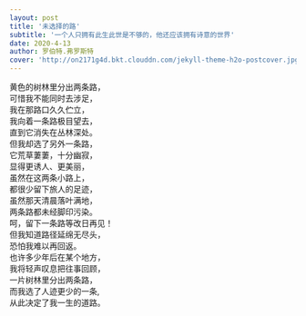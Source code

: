 ```yaml
---
layout: post
title: '未选择的路'
subtitle: '一个人只拥有此生此世是不够的，他还应该拥有诗意的世界'
date: 2020-4-13
author: 罗伯特.弗罗斯特
cover: 'http://on2171g4d.bkt.clouddn.com/jekyll-theme-h2o-postcover.jpg'
---
```


黄色的树林里分出两条路，  
可惜我不能同时去涉足，   
我在那路口久久伫立，  
我向着一条路极目望去，  
直到它消失在丛林深处。  
但我却选了另外一条路，   
它荒草萋萋，十分幽寂，   
显得更诱人、更美丽，   
虽然在这两条小路上，   
都很少留下旅人的足迹，  
虽然那天清晨落叶满地，  
两条路都未经脚印污染。  
呵，留下一条路等改日再见！  
但我知道路径延绵无尽头，  
恐怕我难以再回返。  
也许多少年后在某个地方，  
我将轻声叹息把往事回顾，  
一片树林里分出两条路，  
而我选了人迹更少的一条,  
从此决定了我一生的道路。  


